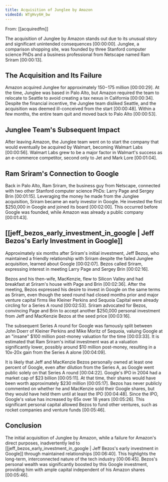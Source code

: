 ```yaml
---
title: Acquisition of Junglee by Amazon
videoId: WTgHvy6H_bw
---
```


From: [[acquiredfm]] <br/> 

The acquisition of Junglee by Amazon stands out due to its unusual story and significant unintended consequences <a class="yt-timestamp" data-t="00:00:00">[00:00:00]</a>. Junglee, a comparison shopping site, was founded by three Stanford computer science PhDs and a business professional from Netscape named Ram Sriram <a class="yt-timestamp" data-t="00:00:13">[00:00:13]</a>.

## The Acquisition and Its Failure

Amazon acquired Junglee for approximately $150-$175 million <a class="yt-timestamp" data-t="00:00:29">[00:00:29]</a>. At the time, Junglee was based in Palo Alto, but Amazon required the team to relocate to Seattle to avoid creating a tax nexus in California <a class="yt-timestamp" data-t="00:00:34">[00:00:34]</a>. Despite the financial incentive, the Junglee team disliked Seattle, and the acquisition was deemed ill-conceived from the start <a class="yt-timestamp" data-t="00:00:48">[00:00:48]</a>. Within a few months, the entire team quit and moved back to Palo Alto <a class="yt-timestamp" data-t="00:00:53">[00:00:53]</a>.

## Junglee Team's Subsequent Impact

After leaving Amazon, the Junglee team went on to start the company that would eventually be acquired by Walmart, becoming Walmart Labs <a class="yt-timestamp" data-t="00:00:56">[00:00:56]</a>. Walmart Labs grew to be a major factor in Walmart's success as an e-commerce competitor, second only to Jet and Mark Lore <a class="yt-timestamp" data-t="00:01:04">[00:01:04]</a>.

## Ram Sriram's Connection to Google

Back in Palo Alto, Ram Sriram, the business guy from Netscape, connected with two other Stanford computer science PhDs: Larry Page and Sergey Brin <a class="yt-timestamp" data-t="00:01:15">[00:01:15]</a>. Leveraging the money he made from the Junglee acquisition, Sriram became an early investor in Google. He invested the first $250,000 in Google and joined its board <a class="yt-timestamp" data-t="00:02:00">[00:02:00]</a>. This occurred before Google was founded, while Amazon was already a public company <a class="yt-timestamp" data-t="00:01:43">[00:01:43]</a>.

## [[jeff_bezos_early_investment_in_google | Jeff Bezos's Early Investment in Google]]

Approximately six months after Sriram's initial investment, Jeff Bezos, who maintained a friendly relationship with Sriram despite the failed Junglee acquisition, learned about Google <a class="yt-timestamp" data-t="00:02:07">[00:02:07]</a>. Bezos called Sriram, expressing interest in meeting Larry Page and Sergey Brin <a class="yt-timestamp" data-t="00:02:16">[00:02:16]</a>.

Bezos and his then-wife, MacKenzie, flew to Silicon Valley and had breakfast at Sriram's house with Page and Brin <a class="yt-timestamp" data-t="00:02:36">[00:02:36]</a>. After the meeting, Bezos expressed his desire to invest in Google on the same terms as Sriram, even though the seed round had closed months prior and major venture capital firms like Kleiner Perkins and Sequoia Capital were already circling for a Series A round <a class="yt-timestamp" data-t="00:02:53">[00:02:53]</a>. Sriram advocated for Bezos, convincing Page and Brin to accept another $250,000 personal investment from Jeff and MacKenzie Bezos at the seed price <a class="yt-timestamp" data-t="00:03:16">[00:03:16]</a>.

The subsequent Series A round for Google was famously split between John Doerr of Kleiner Perkins and Mike Moritz of Sequoia, valuing Google at an "insane" $100 million post-money valuation for the time <a class="yt-timestamp" data-t="00:03:33">[00:03:33]</a>. It is estimated that Ram Sriram's initial investment was at a valuation significantly lower, possibly around $10 million post-money, resulting in a 10x-20x gain from the Series A alone <a class="yt-timestamp" data-t="00:04:09">[00:04:09]</a>.

It is likely that Jeff and MacKenzie Bezos personally owned at least one percent of Google, even after dilution from the Series A, as Google went public solely on that Series A round <a class="yt-timestamp" data-t="00:04:22">[00:04:22]</a>. Google's IPO in 2004 had a market cap of $23 billion <a class="yt-timestamp" data-t="00:05:11">[00:05:11]</a>. At that time, their shares would have been worth approximately $230 million <a class="yt-timestamp" data-t="00:05:17">[00:05:17]</a>. Bezos has never publicly commented on whether he and MacKenzie sold their Google shares, but they would have held them until at least the IPO <a class="yt-timestamp" data-t="00:04:48">[00:04:48]</a>. Since the IPO, Google's value has increased by 65x over 18 years <a class="yt-timestamp" data-t="00:05:26">[00:05:26]</a>. This significant personal capital allowed Bezos to fund other ventures, such as rocket companies and venture funds <a class="yt-timestamp" data-t="00:05:46">[00:05:46]</a>.

## Conclusion

The initial acquisition of Junglee by Amazon, while a failure for Amazon's direct purposes, inadvertently led to [[jeff_bezos_early_investment_in_google | Jeff Bezos's early investment in Google]] through maintained relationships <a class="yt-timestamp" data-t="00:06:40">[00:06:40]</a>. This highlights the long-term, interconnected nature of the tech industry <a class="yt-timestamp" data-t="00:06:45">[00:06:45]</a>. Bezos's personal wealth was significantly boosted by this Google investment, providing him with ample capital independent of his Amazon shares <a class="yt-timestamp" data-t="00:05:46">[00:05:46]</a>.
